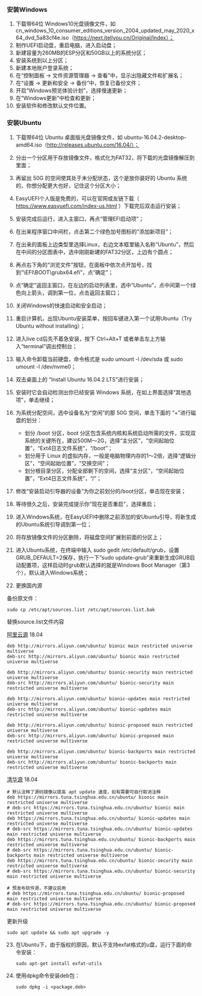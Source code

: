 ### 安装Windows

1. 下载带64位 Windows10光盘镜像文件，如 cn_windows_10_consumer_editions_version_2004_updated_may_2020_x64_dvd_5a83cf4e.iso（https://next.itellyou.cn/Original/Index）；
2. 制作UEFI启动盘，重启电脑，进入启动盘；
3. 新建容量为260MB的ESP分区和50GB以上的系统分区；
4. 安装系统到以上分区；
5. 新建本地账户登录系统；
6. 在“控制面板 -> 文件资源管理器 -> 查看”中，显示出隐藏文件和扩展名；
7. 在“设置 -> 更新和安全 -> 备份”中，恢复已备份文件；
8. 开启“Windows预览体验计划”，选择慢速更新；
9. 在“Windows更新”中检查和更新；
10. 安装软件和修改默认文件位置。

###  安装Ubuntu

1. 下载带64位 Ubuntu 桌面版光盘镜像文件，如 ubuntu-16.04.2-desktop-amd64.iso（http://releases.ubuntu.com/16.04/）；

2. 分出一个分区用于存放镜像文件，格式化为FAT32，将下载的光盘镜像解压到里面；

3. 再留出 50G 的空间使其处于未分配状态，这个是放你装好的 Ubuntu 系统的，你想分配更大也好，记住这个分区大小；

4. EasyUEFI个人版是免费的，可以在官网或友链下载（ https://www.easyuefi.com/index-us.html ）下载完后双击运行安装；

5. 安装完成后运行，进入主窗口，再点“管理EFI启动项”；

6. 在出来程序窗口中间栏，点击第二个绿色加号图标的“添加新项目”；

7. 在出来的面板上边类型里选择Linux，右边文本框里输入名称“Ubuntu”，然后在中间的分区图表中，选中刚刚新建的FAT32分区，上边有个圆点；

8. 再点右下角的“浏览文件”按钮，在面板中依次点开加号，找到“\EFI\BOOT\grubx64.efi”，点“确定”；

9. 点“确定”返回主窗口，在左边的启动列表里，选中“Ubuntu”，点中间第一个绿色向上箭头，调到第一位，点击返回主窗口；

10. 关闭Windows的快速启动和安全启动；

11. 重启计算机，出现Ubuntu安装菜单，按回车键进入第一个试用Ubuntu（Try Ubuntu without installing）；

12. 进入live cd后先不着急安装，按下 Ctrl+Alt+T 或者单击左上方输入“terminal”调出控制台；

13. 输入命令卸载当前硬盘，命令格式是 sudo umount -l /dev/sda 或 sudo umount -l /dev/nvme0；

14. 双击桌面上的 “Install Ubuntu 16.04.2 LTS”进行安装；

15. 安装时它会自动检测出你已经安装 Windows 系统，在如上界面选择“其他选项”，单击继续；

16. 为系统分配空间，选中设备名为“空闲”的那 50G 空间，单击下面的 “+”进行磁盘的划分：
    - 划分 /boot 分区，boot 分区包含系统内核和系统启动所需的文件，实现双系统的关键所在，建议500M～2G，选择“主分区”，“空间起始位置”，“Ext4日志文件系统”，“/boot”；
    - 划分用于 Linux 的虚拟内存，一般是电脑物理内存的1～2倍，选择“逻辑分区”，“空间起始位置”，“交换空间”；
    - 划分根目录分区，分配全部剩下的空间，选择“主分区”，“空间起始位置”，“Ext4日志文件系统”，“/”；

17. 修改“安装启动引导器的设备”为你之前划分的/boot分区，单击现在安装；

18. 等待很久之后，安装完成提示你“现在是否重启”，选择重启；

19. 进入Windows系统，在EasyUEFI中删除之前添加的安Ubuntu引导，将新生成的Ubuntu系统引导调到第一位；

20. 将存放镜像文件的分区删除，将磁盘空间扩展到前面的分区上；

21. 进入Ubuntu系统，在终端中输入 sudo gedit /etc/default/grub，设置GRUB_DEFAULT=2保存，执行一下“sudo update-grub”来重新生成GRUB启动配置项，这样启动时grub默认选择的就是Windows Boot Manager（第3个），默认进入Windows系统；

22. 更换国内源

备份原文件：

```
sudo cp /etc/apt/sources.list /etc/apt/sources.list.bak
```

替换source.list文件内容

[阿里云源](<https://developer.aliyun.com/mirror/ubuntu>)  18.04

```
deb http://mirrors.aliyun.com/ubuntu/ bionic main restricted universe multiverse
deb-src http://mirrors.aliyun.com/ubuntu/ bionic main restricted universe multiverse

deb http://mirrors.aliyun.com/ubuntu/ bionic-security main restricted universe multiverse
deb-src http://mirrors.aliyun.com/ubuntu/ bionic-security main restricted universe multiverse

deb http://mirrors.aliyun.com/ubuntu/ bionic-updates main restricted universe multiverse
deb-src http://mirrors.aliyun.com/ubuntu/ bionic-updates main restricted universe multiverse

deb http://mirrors.aliyun.com/ubuntu/ bionic-proposed main restricted universe multiverse
deb-src http://mirrors.aliyun.com/ubuntu/ bionic-proposed main restricted universe multiverse

deb http://mirrors.aliyun.com/ubuntu/ bionic-backports main restricted universe multiverse
deb-src http://mirrors.aliyun.com/ubuntu/ bionic-backports main restricted universe multiverse
```

[清华源](<https://mirror.tuna.tsinghua.edu.cn/help/ubuntu/>)  18.04

```
# 默认注释了源码镜像以提高 apt update 速度，如有需要可自行取消注释
deb https://mirrors.tuna.tsinghua.edu.cn/ubuntu/ bionic main restricted universe multiverse
# deb-src https://mirrors.tuna.tsinghua.edu.cn/ubuntu/ bionic main restricted universe multiverse
deb https://mirrors.tuna.tsinghua.edu.cn/ubuntu/ bionic-updates main restricted universe multiverse
# deb-src https://mirrors.tuna.tsinghua.edu.cn/ubuntu/ bionic-updates main restricted universe multiverse
deb https://mirrors.tuna.tsinghua.edu.cn/ubuntu/ bionic-backports main restricted universe multiverse
# deb-src https://mirrors.tuna.tsinghua.edu.cn/ubuntu/ bionic-backports main restricted universe multiverse
deb https://mirrors.tuna.tsinghua.edu.cn/ubuntu/ bionic-security main restricted universe multiverse
# deb-src https://mirrors.tuna.tsinghua.edu.cn/ubuntu/ bionic-security main restricted universe multiverse

# 预发布软件源，不建议启用
# deb https://mirrors.tuna.tsinghua.edu.cn/ubuntu/ bionic-proposed main restricted universe multiverse
# deb-src https://mirrors.tuna.tsinghua.edu.cn/ubuntu/ bionic-proposed main restricted universe multiverse
```

更新升级

```
sudo apt update && sudo apt upgrade -y
```

23. 在Ubuntu下，由于版权的原因，默认不支持exfat格式的u盘，运行下面的命令安装：
    ```
    sudo apt-get install exfat-utils
    ```

24. 使用dpkg命令安装deb包：
    ```
    sudo dpkg -i <package.deb>
    ```